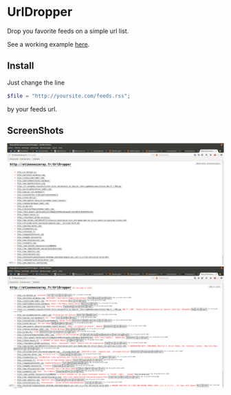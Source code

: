 UrlDropper
==========


Drop you favorite feeds on a simple url list.

See a working example [here](http://etienneozeray.fr/UrlDropper).

## Install

Just change the line 
```php
$file = "http://yoursite.com/feeds.rss";
```
by your feeds url.

## ScreenShots

![ScreenShots](https://raw.githubusercontent.com/EtienneOz/UrlDropper/master/ScreenShots/UrlDropper_1.png)
![ScreenShots](https://raw.githubusercontent.com/EtienneOz/UrlDropper/master/ScreenShots/UrlDropper_2.png)
